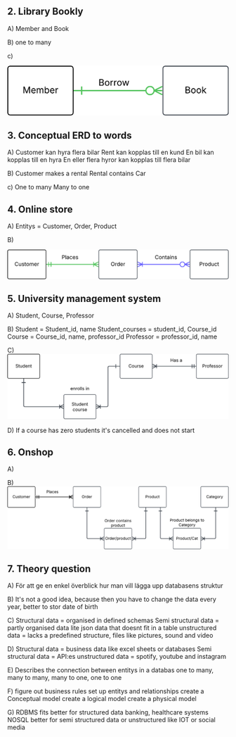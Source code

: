 ## 2. Library Bookly

A)
    Member and Book

B) 
    one to many

c)

<img src = "../../Assets/Bookly.png">

## 3. Conceptual ERD to words

A)
    Customer kan hyra flera bilar
    Rent kan kopplas till en kund
    En bil kan kopplas till en hyra
    En eller flera hyror kan kopplas till flera bilar

B)
    Customer makes a rental
    Rental contains Car

c)
    One to many 
    Many to one

## 4. Online store

A)
    Entitys = Customer, Order, Product

B)

<img src = "../../Assets/4.Online_store.png">

## 5. University management system

A)
    Student, Course, Professor

B)
    Student = Student_id, name
    Student_courses = student_id, Course_id
    Course = Course_id, name, professor_id
    Professor = professor_id, name

C)
<img src = "../../Assets/5.University.png">

D)
    If a course has zero students it's cancelled and does not start

## 6. Onshop

A)

B)
<img src = "../../Assets/6.Onshop.png">

## 7. Theory question

A)
    För att ge en enkel överblick hur man vill lägga upp databasens struktur

B)
    It's not a good idea, because then you have to change the data every year, better to stor date of birth

C)
    Structural data = organised in defined schemas
    Semi structural data = partly organised data lite json data that doesnt fit in a table
    unstructured data = lacks a predefined structure, files like pictures, sound and video

D)
    Structural data = business data like excel sheets or databases
    Semi structural data = API:es
    unstructured data = spotify, youtube and instagram

E)
    Describes the connection between entitys in a databas
    one to many, many to many, many to one, one to one

F)
    figure out business rules
    set up entitys and relationships
    create a Conceptual model
    create a logical model
    create a physical model

G)
    RDBMS fits better for structured data banking, healthcare systems
    NOSQL better for semi structured data or unstructured like IOT or social media